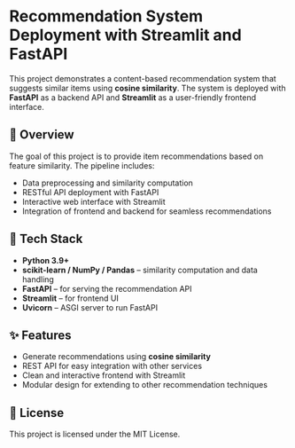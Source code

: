 # Recommendation System Deployment with Streamlit and FastAPI

This project demonstrates a content-based recommendation system that suggests similar items using **cosine similarity**. The system is deployed with **FastAPI** as a backend API and **Streamlit** as a user-friendly frontend interface.

## 🚀 Overview

The goal of this project is to provide item recommendations based on feature similarity.
The pipeline includes:

* Data preprocessing and similarity computation
* RESTful API deployment with FastAPI
* Interactive web interface with Streamlit
* Integration of frontend and backend for seamless recommendations

## 🧰 Tech Stack

* **Python 3.9+**
* **scikit-learn / NumPy / Pandas** – similarity computation and data handling
* **FastAPI** – for serving the recommendation API
* **Streamlit** – for frontend UI
* **Uvicorn** – ASGI server to run FastAPI

## ✨ Features

* Generate recommendations using **cosine similarity**
* REST API for easy integration with other services
* Clean and interactive frontend with Streamlit
* Modular design for extending to other recommendation techniques

## 📄 License

This project is licensed under the MIT License.
